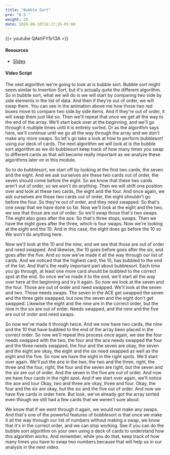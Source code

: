 ```yaml
---
title: "Bubble Sort"
pre: "6.5 "
weight: 20
date: 2020-08-10T16:27:26-05:00
---
```


{{< youtube QAkhFY5r13A >}}

#### Resources

* [Slides](../slides/6-Algorithms.pdf)

#### Video Script

The next algorithm we're going to look at is bubble sort. Bubble sort might seem similar to Insertion Sort, but it's actually quite the different algorithm. So in bubble sort, what we will do is we will start by comparing two side by side elements in the list of data. And then if they're out of order, we will swap them. You can see in the animation above me how those two red boxes move to compare two side by side items. And if they're out of order, it will swap them just like so. Then we'll repeat that once we get all the way to the end of the array. We'll start back over at the beginning, and we'll go through it multiple times until it is entirely sorted. Or as the algorithm says here, we'll continue until we go all the way through the array and we don't make any more swaps. So let's go take a look at how to perform bubblesort using our deck of cards. The next algorithm we will look at is the bubble sort algorithm as we do bubblesort keep track of how many times you swap to different cards as that will become really important as we analyze these algorithms later on in this module. 

So to do bubblesort, we start off by looking at the first two cards, the seven and the eight. And we ask ourselves are these two cards out of order, the seven should come before the eight. So we know that these two cards aren't out of order, so we won't do anything. Then we will shift one position over and look at these two cards, the eight and the four. And once again, we ask ourselves are these two cards out of order, the eight shouldn't go before the four. So they're out of order, and they need swapped. So that's one swap that we have done so far. Now we'll look at the eight and the two, we see that those are out of order. So we'll swap those that's two swaps. The eight also goes after the ace. So that's three stops, swaps. Then we have the eight goes after the three, which is four swaps. Now we're looking at the eight and the 10. And in this case, the eight does go before the 10 so We won't do anything here. 

Now we'll look at the 10 and the nine, and we see that those are out of order and need swapped. And likewise, the 10 goes before goes after the six, and goes after the five. And so now we've made it all the way through our list of cards. And we noticed that the highest card, the 10, has bubbled to the end of the list. And that's the really important part about bubblesort. Each time you go through, at least one more card should be bubbled to the correct spot at the end. So once we've made it to the end, we'll start all the way over here at the beginning and try it again. So now we look at the seven and the four. Those are out of order and need swapped. We'll look at the seven and two. Those needs swaps. The seven in the ACE get swapped the seven and the three gets swapped, but now the seven and the eight don't get swapped. Likewise the eight and the nine are in the correct order, but the nine in the six are out of order. Needs swapped, and the nine and the five are out of order and need swaps. 

So now we've made it through twice. And we now have two cards, the nine and the 10 that have bubbled to the end of the array been placed in the correct order. So now we'll repeat this process once again, we see the four needs swapped with the two, the four and the ace needs swapped the four and the three needs swapped, the four and the seven are okay, the seven and the eight are okay, the eight and the six need swapped as well as the eight and the five. So now we have the eight in the right spots. We'll start over again. We'll put the ace in the two, the two and the three, right, the three and the four, right, the four and the seven are right, but the seven and the six are out of order. And the seven in the five are out of order. And now we have four cards in the right spot. And if we start over again, we'll notice the ace and tour Okay, two and three are okay, three and four. Okay, the four and the six are okay, but the six and the five out of order. And now we have five cards in order here. But look, we've already got the array sorted even though we still had a few cards that we weren't sure about. 

We know that if we went through it again, we would not make any swaps. And that's one of the powerful features of bubblesort is that once we make it all the way through our list of numbers without making a swap, we know that it's in the correct order, and we can stop working. See if you can do the bubble sort algorithm on your own using a deck of cards to understand how this algorithm works. And remember, while you do that, keep track of how many times you have to swap two numbers because that will help us in our analysis in the next video.